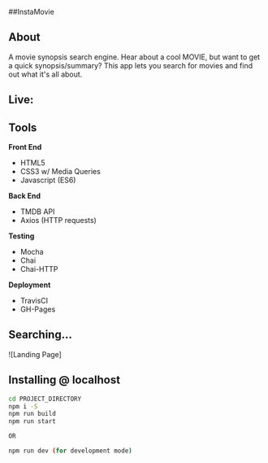 ##InstaMovie
<h2>About</h2>
A movie synopsis search engine. Hear about a cool MOVIE, but want to get a quick synopsis/summary? This app lets you search for movies and find out what it's all about.

## Live:


## Tools
**Front End**
* HTML5
* CSS3 w/ Media Queries
* Javascript (ES6)

**Back End**
* TMDB API
* Axios (HTTP requests)

**Testing**
* Mocha
* Chai
* Chai-HTTP

**Deployment**
* TravisCI
* GH-Pages

## Searching...
![Landing Page]




## Installing @ localhost

```sh
cd PROJECT_DIRECTORY
npm i -S
npm run build
npm run start

OR

npm run dev (for development mode)
```
